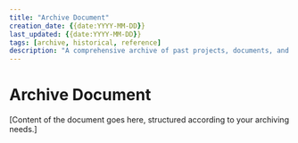 ```yaml
---
title: "Archive Document"
creation_date: {{date:YYYY-MM-DD}}
last_updated: {{date:YYYY-MM-DD}}
tags: [archive, historical, reference]
description: "A comprehensive archive of past projects, documents, and relevant historical data."
---
```


# Archive Document

[Content of the document goes here, structured according to your archiving needs.]

